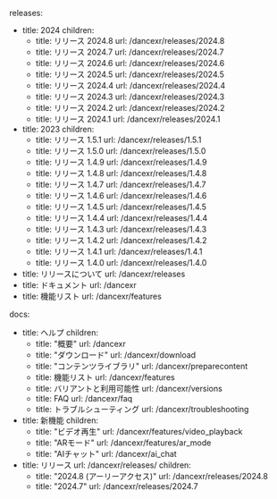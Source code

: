 releases:
  - title: 2024
    children:
    - title: リリース 2024.8
      url: /dancexr/releases/2024.8
    - title: リリース 2024.7
      url: /dancexr/releases/2024.7
    - title: リリース 2024.6
      url: /dancexr/releases/2024.6
    - title: リリース 2024.5
      url: /dancexr/releases/2024.5
    - title: リリース 2024.4
      url: /dancexr/releases/2024.4
    - title: リリース 2024.3
      url: /dancexr/releases/2024.3
    - title: リリース 2024.2
      url: /dancexr/releases/2024.2
    - title: リリース 2024.1
      url: /dancexr/releases/2024.1
  - title: 2023
    children:
    - title: リリース 1.5.1
      url: /dancexr/releases/1.5.1
    - title: リリース 1.5.0
      url: /dancexr/releases/1.5.0
    - title: リリース 1.4.9
      url: /dancexr/releases/1.4.9
    - title: リリース 1.4.8
      url: /dancexr/releases/1.4.8
    - title: リリース 1.4.7
      url: /dancexr/releases/1.4.7
    - title: リリース 1.4.6
      url: /dancexr/releases/1.4.6
    - title: リリース 1.4.5
      url: /dancexr/releases/1.4.5
    - title: リリース 1.4.4
      url: /dancexr/releases/1.4.4
    - title: リリース 1.4.3
      url: /dancexr/releases/1.4.3
    - title: リリース 1.4.2
      url: /dancexr/releases/1.4.2
    - title: リリース 1.4.1
      url: /dancexr/releases/1.4.1
    - title: リリース 1.4.0
      url: /dancexr/releases/1.4.0
  - title: リリースについて
    url: /dancexr/releases
  - title: ドキュメント
    url: /dancexr
  - title: 機能リスト
    url: /dancexr/features

docs:
  - title: ヘルプ
    children:
      - title: "概要"
        url: /dancexr
      - title: "ダウンロード"
        url: /dancexr/download
      - title: "コンテンツライブラリ"
        url: /dancexr/preparecontent
      - title: 機能リスト
        url: /dancexr/features
      - title: バリアントと利用可能性
        url: /dancexr/versions
      - title: FAQ
        url: /dancexr/faq
      - title: トラブルシューティング
        url: /dancexr/troubleshooting
  - title: 新機能
    children:
      - title: "ビデオ再生"
        url: /dancexr/features/video_playback
      - title: "ARモード"
        url: /dancexr/features/ar_mode
      - title: "AIチャット"
        url: /dancexr/ai_chat
  - title: リリース
    url: /dancexr/releases/
    children:
    - title: "2024.8 (アーリーアクセス)"
      url: /dancexr/releases/2024.8
    - title: "2024.7"
      url: /dancexr/releases/2024.7